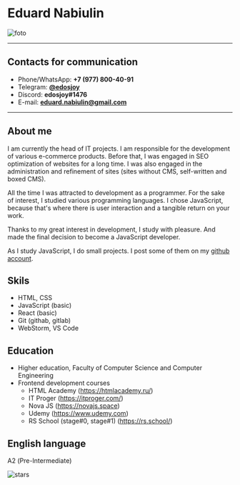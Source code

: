 # Eduard Nabiulin

![foto](http://dl4.joxi.net/drive/2022/03/17/0000/1892/14180/80/6b115086df.jpg)

---

## Contacts for communication

* Phone/WhatsApp: **+7 (977) 800-40-91**
* Telegram: [**@edosjoy**](https://t.me/edosjoy)
* Discord: **edosjoy#1476**
* E-mail: [**eduard.nabiulin@gmail.com**](mailto:eduard.nabiulin@gmail.com)

---

## About me

I am currently the head of IT projects. I am responsible for the development of various e-commerce products. Before that, I was engaged in SEO optimization of websites for a long time. I was also engaged in the administration and refinement of sites (sites without CMS, self-written and boxed CMS).

All the time I was attracted to development as a programmer. For the sake of interest, I studied various programming languages. I chose JavaScript, because that's where there is user interaction and a tangible return on your work.

Thanks to my great interest in development, I study with pleasure. And made the final decision to become a JavaScript developer.

As I study JavaScript, I do small projects. I post some of them on my [github account](https://github.com/edosjoy).

## Skils
* HTML, CSS
* JavaScript (basic)
* React (basic)
* Git (githab, gitlab)
* WebStorm, VS Code

## Education

* Higher education, Faculty of Computer Science and Computer Engineering
* Frontend development courses
  * HTML Academy (https://htmlacademy.ru/)
  * IT Proger (https://itproger.com/)
  * Nova JS (https://novajs.space)
  * Udemy (https://www.udemy.com)
  * RS School (stage#0, stage#1) (https://rs.school/)

## English language

А2 (Pre-Intermediate)

![stars](http://dl4.joxi.net/drive/2022/03/17/0000/1892/14180/80/afeba12fea.jpg)
